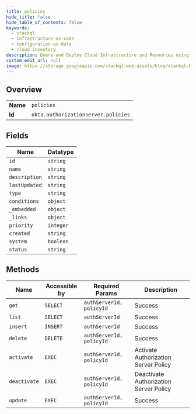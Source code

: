 ```yaml
---
title: policies
hide_title: false
hide_table_of_contents: false
keywords:
  - stackql
  - infrastructure-as-code
  - configuration-as-data
  - cloud inventory
description: Query and Deploy Cloud Infrastructure and Resources using SQL
custom_edit_url: null
image: https://storage.googleapis.com/stackql-web-assets/blog/stackql-blog-post-featured-image.png
---
```

  
    

## Overview
<table><tbody>
<tr><td><b>Name</b></td><td><code>policies</code></td></tr>
<tr><td><b>Id</b></td><td><code>okta.authorizationserver.policies</code></td></tr>
</tbody></table>

## Fields
| Name | Datatype |
| ---- | -------- |
| `id` | `string` |
| `name` | `string` |
| `description` | `string` |
| `lastUpdated` | `string` |
| `type` | `string` |
| `conditions` | `object` |
| `_embedded` | `object` |
| `_links` | `object` |
| `priority` | `integer` |
| `created` | `string` |
| `system` | `boolean` |
| `status` | `string` |
## Methods
| Name | Accessible by | Required Params | Description |
| ---- | ------------- | --------------- | ----------- |
| `get` | `SELECT` | `authServerId, policyId` | Success |
| `list` | `SELECT` | `authServerId` | Success |
| `insert` | `INSERT` | `authServerId` | Success |
| `delete` | `DELETE` | `authServerId, policyId` | Success |
| `activate` | `EXEC` | `authServerId, policyId` | Activate Authorization Server Policy |
| `deactivate` | `EXEC` | `authServerId, policyId` | Deactivate Authorization Server Policy |
| `update` | `EXEC` | `authServerId, policyId` | Success |
